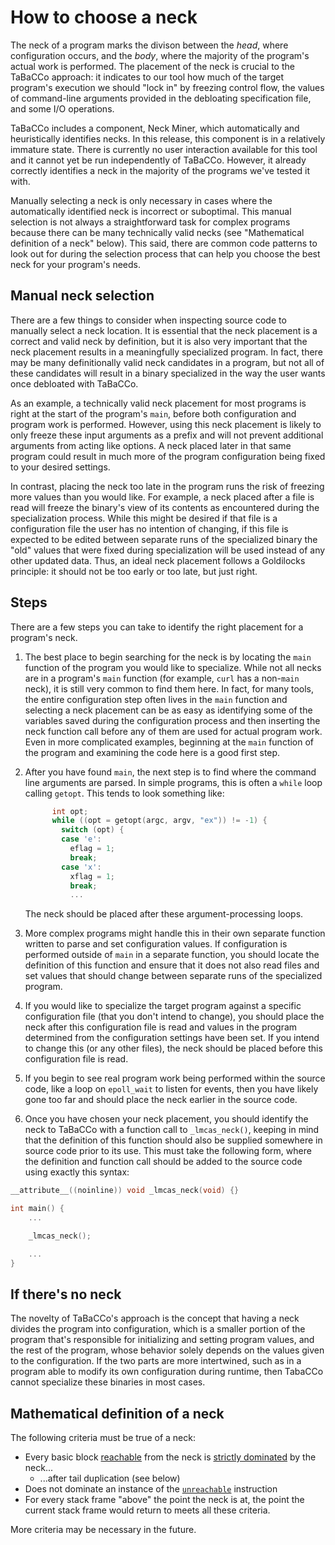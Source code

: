 # How to choose a neck

The neck of a program marks the divison between the *head*, where configuration occurs, and the *body*, where the majority of the program's actual work is performed. 
The placement of the neck is crucial to the TaBaCCo approach: it indicates to our tool how much of the target program's execution we should "lock in" by freezing control flow, the values of command-line arguments provided in the debloating specification file, and some I/O operations.

TaBaCCo includes a component, Neck Miner, which automatically and heuristically identifies necks.
In this release, this component is in a relatively immature state.
There is currently no user interaction available for this tool and it cannot yet be run independently of TaBaCCo. 
However, it already correctly identifies a neck in the majority of the programs we've tested it with.

Manually selecting a neck is only necessary in cases where the automatically identified neck is incorrect or suboptimal.
This manual selection is not always a straightforward task for complex programs because there can be many technically valid necks (see "Mathematical definition of a neck" below). 
This said, there are common code patterns to look out for during the selection process that can help you choose the best neck for your program's needs.

## Manual neck selection

There are a few things to consider when inspecting source code to manually select a neck location. 
It is essential that the neck placement is a correct and valid neck by definition, but it is also very important that the neck placement results in a meaningfully specialized program. 
In fact, there may be many definitionally valid neck candidates in a program, but not all of these candidates will result in a binary specialized in the way the user wants once debloated with TaBaCCo. 

As an example, a technically valid neck placement for most programs is right at the start of the program's `main`, before both configuration and program work is performed. 
However, using this neck placement is likely to only freeze these input arguments as a prefix and will not prevent additional arguments from acting like options. 
A neck placed later in that same program could result in much more of the program configuration being fixed to your desired settings.

In contrast, placing the neck too late in the program runs the risk of freezing more values than you would like. 
For example, a neck placed after a file is read will freeze the binary's view of its contents as encountered during the specialization process.
While this might be desired if that file is a configuration file the user has no intention of changing, if this file is expected to be edited between separate runs of the specialized binary the "old" values that were fixed during specialization will be used instead of any other updated data. 
Thus, an ideal neck placement follows a Goldilocks principle: it should not be too early or too late, but just right.

## Steps

There are a few steps you can take to identify the right placement for a program's neck.

1. The best place to begin searching for the neck is by locating the `main` function of the program you would like to specialize. 
While not all necks are in a program's `main` function (for example, `curl` has a non-`main` neck), it is still very common to find them here. 
In fact, for many tools, the entire configuration step often lives in the `main` function and selecting a neck placement can be as easy as identifying some of the variables saved during the configuration process and then inserting the neck function call before any of them are used for actual program work. 
Even in more complicated examples, beginning at the `main` function of the program and examining the code here is a good first step.

2. After you have found `main`, the next step is to find where the command line arguments are parsed. 
   In simple programs, this is often a `while` loop calling `getopt`. This tends to look something like:

   ```c
         int opt;
         while ((opt = getopt(argc, argv, "ex")) != -1) {
           switch (opt) {
           case 'e':
             eflag = 1;
             break;
           case 'x':
             xflag = 1;
             break;
             ...
   ```

   The neck should be placed after these argument-processing loops.

3. More complex programs might handle this in their own separate function written to parse and set configuration values. 
If configuration is performed outside of `main` in a separate function, you should locate the definition of this function and ensure that it does not also read files and set values that should change between separate runs of the specialized program.

4. If you would like to specialize the target program against a specific configuration file (that you don't intend to change), you should place the neck after this configuration file is read and values in the program determined from the configuration settings have been set. 
If you intend to change this (or any other files), the neck should be placed before this configuration file is read.

5. If you begin to see real program work being performed within the source code, like a loop on `epoll_wait` to listen for events, then you have likely gone too far and should place the neck earlier in the source code.

6. Once you have chosen your neck placement, you should identify the neck to TaBaCCo with a function call to `_lmcas_neck()`, keeping in mind that the definition of this function should also be supplied somewhere in source code prior to its use.
This must take the following form, where the definition and function call should be added to the source code using exactly this syntax:

```c
__attribute__((noinline)) void _lmcas_neck(void) {}

int main() {
    ...

    _lmcas_neck();

    ...
}
```

## If there's no neck

The novelty of TaBaCCo's approach is the concept that having a neck divides the program into configuration, which is a smaller portion of the program that's responsible for initializing and setting program values, and the rest of the program, whose behavior solely depends on the values given to the configuration. 
If the two parts are more intertwined, such as in a program able to modify its own configuration during runtime, then TabaCCo cannot specialize these binaries in most cases.

## Mathematical definition of a neck

The following criteria must be true of a neck:

- Every basic block [reachable] from the neck is [strictly dominated] by the neck...
  - ...after tail duplication (see below)
- Does not dominate an instance of the [`unreachable`] instruction
- For every stack frame "above" the point the neck is at, the point the current stack frame would return to meets all these criteria.

More criteria may be necessary in the future.

[reachable]: https://en.wikipedia.org/wiki/Reachability
[strictly dominated]: https://en.wikipedia.org/wiki/Dominator_(graph_theory)
[`unreachable`]: https://releases.llvm.org/12.0.1/docs/LangRef.html#unreachable-instruction
